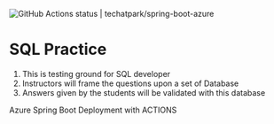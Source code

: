 ![GitHub Actions status | techatpark/spring-boot-azure](https://github.com/techatpark/spring-boot-azure/workflows/Java%20CI%20with%20Maven/badge.svg)

# SQL Practice

1. This is testing ground for SQL developer
1. Instructors will frame the questions upon a set of Database
1. Answers given by the students will be validated with this database

Azure Spring Boot Deployment with ACTIONS
